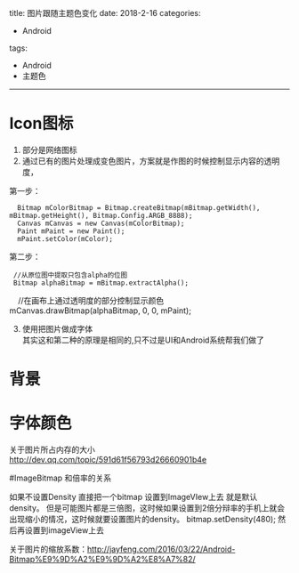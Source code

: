 title: 图片跟随主题色变化
date: 2018-2-16
categories:
- Android
   
   
tags:   
- Android
- 主题色

---

# Icon图标
1. 部分是网络图标
2. 通过已有的图片处理成变色图片，方案就是作图的时候控制显示内容的透明度，   

第一步：

      Bitmap mColorBitmap = Bitmap.createBitmap(mBitmap.getWidth(), mBitmap.getHeight(), Bitmap.Config.ARGB_8888);
      Canvas mCanvas = new Canvas(mColorBitmap);
      Paint mPaint = new Paint();
      mPaint.setColor(mColor);  
      
第二步：
    
     //从原位图中提取只包含alpha的位图
     Bitmap alphaBitmap = mBitmap.extractAlpha();
     //在画布上通过透明度的部分控制显示颜色
     mCanvas.drawBitmap(alphaBitmap, 0, 0, mPaint);
    
3. 使用把图片做成字体  
其实这和第二种的原理是相同的,只不过是UI和Android系统帮我们做了 


# 背景

# 字体颜色


关于图片所占内存的大小  http://dev.qq.com/topic/591d61f56793d26660901b4e


#ImageBitmap 和倍率的关系

如果不设置Density  直接把一个bitmap 设置到ImageVIew上去 就是默认density。
但是可能图片都是三倍图，这时候如果设置到2倍分辩率的手机上就会出现缩小的情况，这时候就要设置图片的density。
bitmap.setDensity(480);
然后再设置到imageView上去

关于图片的缩放系数：http://jayfeng.com/2016/03/22/Android-Bitmap%E9%9D%A2%E9%9D%A2%E8%A7%82/


